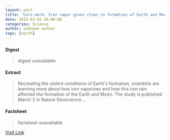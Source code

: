 ```yaml
---
layout: post
title: "Core work: Iron vapor gives clues to formation of Earth and Moon"
date: 2015-03-02 16:00:08
categories: Science
author: unknown author
tags: [earth]
---
```



#### Digest
>digest unavailable

#### Extract
>Recreating the violent conditions of Earth's formation, scientists are learning more about how iron vaporizes and how this iron rain affected the formation of the Earth and Moon. The study is published March 2 in Nature Geoscience....

#### Factsheet
>factsheet unavailable

[Visit Link](http://phys.org/news344512173.html)


